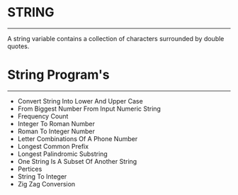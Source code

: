 # STRING 
--------------------------------------------------------------------------------------------------------------------------------------------------------------------------------
A string variable contains a collection of characters surrounded by double quotes.

# String Program's
-------------------------------------------------------------------------------------------------------------------------------------------------------------------------------

 * Convert String Into Lower And Upper Case
 * From Biggest Number From Input Numeric String
 * Frequency Count
 * Integer To Roman Number
 * Roman To Integer Number
 * Letter Combinations Of A Phone Number
 * Longest Common Prefix
 * Longest Palindromic Substring
 * One String Is A Subset Of Another String
 * Pertices
 * String To Integer
 * Zig Zag Conversion
 
